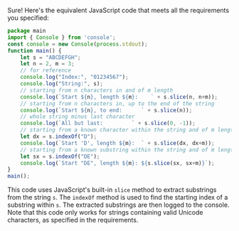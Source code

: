 Sure! Here's the equivalent JavaScript code that meets all the requirements you specified:
```javascript
package main
import { Console } from 'console';
const console = new Console(process.stdout);
function main() {
    let s = "ABCDEFGH";
    let n = 2, m = 3;
    // for reference
    console.log("Index:", "01234567");
    console.log("String:", s);
    // starting from n characters in and of m length
    console.log(`Start ${n}, length ${m}:    ` + s.slice(n, n+m));
    // starting from n characters in, up to the end of the string
    console.log(`Start ${n}, to end:      ` + s.slice(n));
    // whole string minus last character
    console.log(`All but last:         ` + s.slice(0, -1));
    // starting from a known character within the string and of m length
    let dx = s.indexOf("D");
    console.log(`Start 'D', length ${m}:  ` + s.slice(dx, dx+m));
    // starting from a known substring within the string and of m length
    let sx = s.indexOf("DE");
    console.log(`Start "DE", length ${m}: ${s.slice(sx, sx+m)}`);
}
main();
```
This code uses JavaScript's built-in `slice` method to extract substrings from the string `s`. The `indexOf` method is used to find the starting index of a substring within `s`. The extracted substrings are then logged to the console. Note that this code only works for strings containing valid Unicode characters, as specified in the requirements.

